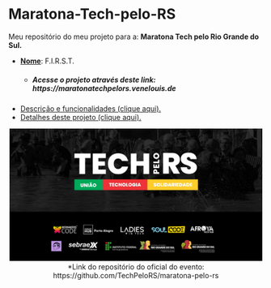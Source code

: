 # Maratona-Tech-pelo-RS
Meu repositório do meu projeto para a: <strong>Maratona Tech pelo Rio Grande do Sul.</strong></br>
<ul>
  <li><b><ins>Nome</ins></b>: F.I.R.S.T.</li>
  <ul><li><h5>Acesse o projeto através deste link: https://maratonatechpelors.venelouis.de </h5></ul></li>
  <li><a href="./descrit">Descrição e funcionalidades (clique aqui).</a></li>
  <li><a href="./detalhes">Detalhes deste projeto (clique aqui).</a></li>
</ul>
<p align="center"><img src="https://github.com/TechPeloRS/maratona-pelo-rs/blob/main/image/tech-banner.png" width="500px"></a></br>
*Link do repositório do oficial do evento: https://github.com/TechPeloRS/maratona-pelo-rs </p>
